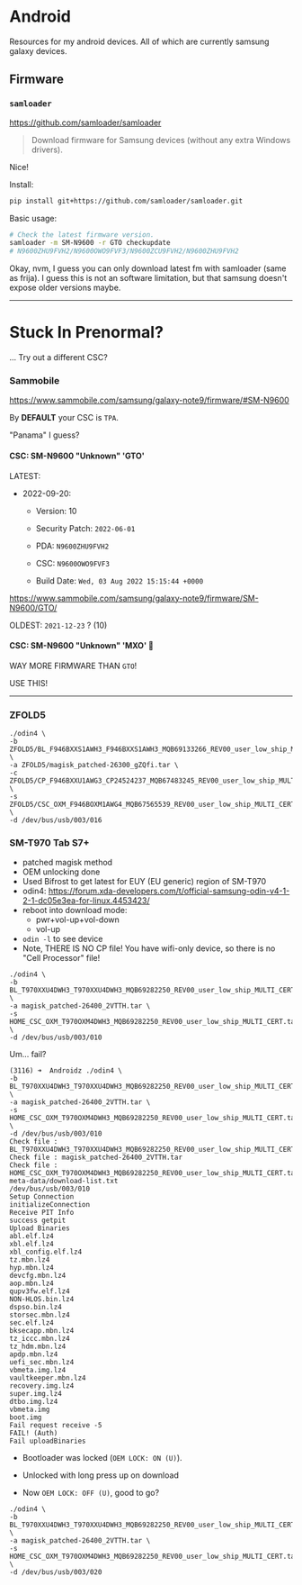 # Android

Resources for my android devices.
All of which are currently samsung galaxy devices.

## Firmware

### `samloader`

https://github.com/samloader/samloader

> Download firmware for Samsung devices (without any extra Windows drivers).

Nice!

Install:

```sh
pip install git+https://github.com/samloader/samloader.git
```

Basic usage:

```sh
# Check the latest firmware version.
samloader -m SM-N9600 -r GTO checkupdate
# N9600ZHU9FVH2/N9600OWO9FVF3/N9600ZCU9FVH2/N9600ZHU9FVH2
```

Okay, nvm, I guess you can only download latest fm with samloader (same as frija).
I guess this is not an software limitation, but that samsung doesn't expose older versions maybe.





----



# Stuck In Prenormal?



... Try out a different CSC?



### Sammobile



https://www.sammobile.com/samsung/galaxy-note9/firmware/#SM-N9600



By **DEFAULT** your CSC is `TPA`.

"Panama" I guess?



#### CSC: SM-N9600 "Unknown" 'GTO'



LATEST:

- 2022-09-20:
  
   - Version: 10
  
   - Security Patch: `2022-06-01`
  
   - PDA: `N9600ZHU9FVH2`
  
   - CSC: `N9600OWO9FVF3`
  
   - Build Date: `Wed, 03 Aug 2022 15:15:44 +0000`

https://www.sammobile.com/samsung/galaxy-note9/firmware/SM-N9600/GTO/



OLDEST: `2021-12-23` ? (10)



#### CSC: SM-N9600 "Unknown" 'MXO' 💯

WAY MORE FIRMWARE THAN `GTO`!

USE THIS!


-----------


### ZFOLD5

```
./odin4 \
-b ZFOLD5/BL_F946BXXS1AWH3_F946BXXS1AWH3_MQB69133266_REV00_user_low_ship_MULTI_CERT.tar.md5 \
-a ZFOLD5/magisk_patched-26300_gZQfi.tar \
-c ZFOLD5/CP_F946BXXU1AWG3_CP24524237_MQB67483245_REV00_user_low_ship_MULTI_CERT.tar.md5 \
-s ZFOLD5/CSC_OXM_F946BOXM1AWG4_MQB67565539_REV00_user_low_ship_MULTI_CERT.tar.md5 \
-d /dev/bus/usb/003/016
```

### SM-T970 Tab S7+

- patched magisk method
- OEM unlocking done
- Used Bifrost to get latest for EUY (EU generic) region of SM-T970
- odin4: https://forum.xda-developers.com/t/official-samsung-odin-v4-1-2-1-dc05e3ea-for-linux.4453423/
- reboot into download mode:
  - pwr+vol-up+vol-down
  - vol-up
- `odin -l` to see device
- Note, THERE IS NO CP file! You have wifi-only device, so there
  is no "Cell Processor" file!


```
./odin4 \
-b BL_T970XXU4DWH3_T970XXU4DWH3_MQB69282250_REV00_user_low_ship_MULTI_CERT.tar.md5 \
-a magisk_patched-26400_2VTTH.tar \
-s HOME_CSC_OXM_T970OXM4DWH3_MQB69282250_REV00_user_low_ship_MULTI_CERT.tar.md5 \
-d /dev/bus/usb/003/010
```



Um... fail?

```
(3116) ➜  Androidz ./odin4 \
-b BL_T970XXU4DWH3_T970XXU4DWH3_MQB69282250_REV00_user_low_ship_MULTI_CERT.tar.md5 \
-a magisk_patched-26400_2VTTH.tar \
-s HOME_CSC_OXM_T970OXM4DWH3_MQB69282250_REV00_user_low_ship_MULTI_CERT.tar.md5 \
-d /dev/bus/usb/003/010
Check file : BL_T970XXU4DWH3_T970XXU4DWH3_MQB69282250_REV00_user_low_ship_MULTI_CERT.tar.md5
Check file : magisk_patched-26400_2VTTH.tar
Check file : HOME_CSC_OXM_T970OXM4DWH3_MQB69282250_REV00_user_low_ship_MULTI_CERT.tar.md5
meta-data/download-list.txt
/dev/bus/usb/003/010
Setup Connection
initializeConnection
Receive PIT Info
success getpit
Upload Binaries
abl.elf.lz4
xbl.elf.lz4
xbl_config.elf.lz4
tz.mbn.lz4
hyp.mbn.lz4
devcfg.mbn.lz4
aop.mbn.lz4
qupv3fw.elf.lz4
NON-HLOS.bin.lz4
dspso.bin.lz4
storsec.mbn.lz4
sec.elf.lz4
bksecapp.mbn.lz4
tz_iccc.mbn.lz4
tz_hdm.mbn.lz4
apdp.mbn.lz4
uefi_sec.mbn.lz4
vbmeta.img.lz4
vaultkeeper.mbn.lz4
recovery.img.lz4
super.img.lz4
dtbo.img.lz4
vbmeta.img
boot.img
Fail request receive -5
FAIL! (Auth)
Fail uploadBinaries
```

- Bootloader was locked (`OEM LOCK: ON (U)`).

- Unlocked with long press up on download
- Now `OEM LOCK: OFF (U)`, good to go?

```
./odin4 \
-b BL_T970XXU4DWH3_T970XXU4DWH3_MQB69282250_REV00_user_low_ship_MULTI_CERT.tar.md5 \
-a magisk_patched-26400_2VTTH.tar \
-s HOME_CSC_OXM_T970OXM4DWH3_MQB69282250_REV00_user_low_ship_MULTI_CERT.tar.md5 \
-d /dev/bus/usb/003/020
```
